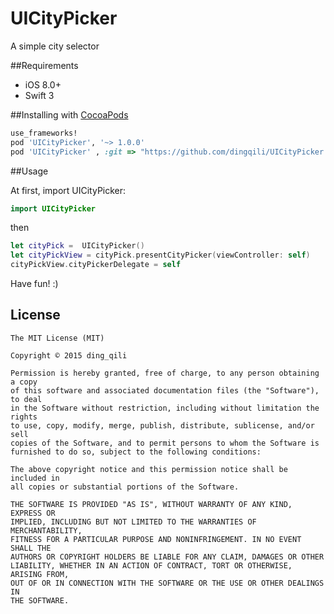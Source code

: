 # UICityPicker

A simple city selector


##Requirements

- iOS 8.0+
- Swift 3

##Installing with [CocoaPods](https://cocoapods.org)

```ruby
use_frameworks!
pod 'UICityPicker', '~> 1.0.0'
pod 'UICityPicker' , :git => "https://github.com/dingqili/UICityPicker.git", :tag => "1.0.0"
```

##Usage

At first, import UICityPicker:

```swift
import UICityPicker
```

then

```swift
let cityPick =  UICityPicker()
let cityPickView = cityPick.presentCityPicker(viewController: self)
cityPickView.cityPickerDelegate = self
```



Have fun! :)



## License

	The MIT License (MIT)

	Copyright © 2015 ding_qili

	Permission is hereby granted, free of charge, to any person obtaining a copy
	of this software and associated documentation files (the "Software"), to deal
	in the Software without restriction, including without limitation the rights
	to use, copy, modify, merge, publish, distribute, sublicense, and/or sell
	copies of the Software, and to permit persons to whom the Software is
	furnished to do so, subject to the following conditions:

	The above copyright notice and this permission notice shall be included in
	all copies or substantial portions of the Software.

	THE SOFTWARE IS PROVIDED "AS IS", WITHOUT WARRANTY OF ANY KIND, EXPRESS OR
	IMPLIED, INCLUDING BUT NOT LIMITED TO THE WARRANTIES OF MERCHANTABILITY,
	FITNESS FOR A PARTICULAR PURPOSE AND NONINFRINGEMENT. IN NO EVENT SHALL THE
	AUTHORS OR COPYRIGHT HOLDERS BE LIABLE FOR ANY CLAIM, DAMAGES OR OTHER
	LIABILITY, WHETHER IN AN ACTION OF CONTRACT, TORT OR OTHERWISE, ARISING FROM,
	OUT OF OR IN CONNECTION WITH THE SOFTWARE OR THE USE OR OTHER DEALINGS IN
	THE SOFTWARE.

